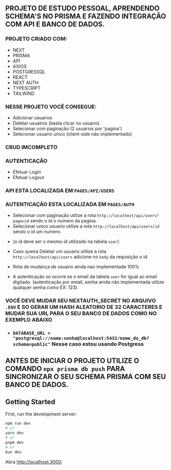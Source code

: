 ## PROJETO DE ESTUDO PESSOAL, APRENDENDO SCHEMA'S NO PRISMA E FAZENDO INTEGRAÇÃO COM API E BANCO DE DADOS.

### PROJETO CRIADO COM:

* NEXT
* PRISMA
* API 
* AXIOS
* POSTGRESSQL
* REACT
* NEXT AUTH
* TYPESCRIPT
* TAILWIND


### NESSE PROJETO VOCÊ CONSEGUE:

* Adicionar usuarios
* Deletar usuairos (basta clicar no usuario)
* Selecionar com paginação (2 usuarios por 'pagina')
* Selecionar usuario unico (client-side não implementado)
### CRUD IMCOMPLETO

### AUTENTICAÇÃO 

* Efetuar Login
* Efetuar Logout


### API ESTA LOCALIZADA EM `PAGES/API/USERS`
### AUTENTICAÇÃO ESTA LOCALIZADA EM `PAGES/AUTH`

* Selecionar com paginação utilize a rota `http://localhost/api/users?page=id` sendo o id o numero da pagina.
* Selecionar unico usuario utilize a rota `http://localhost/api/users/id` sendo o id um numero. 
- (o id deve ser o mesmo id utilizado na tabela `user`)
* Caso queira Deletar um usuario  utilize a rota `http://localhost/api/users` adicione no `body` da requisição o id.
* Rota de mudança de usuario ainda nao implementada 100%

* A autenticação so ocorre se o email da tabela `user` for igual ao email digitado. (autenticação por email, senha ainda não implementada utilize qualquer senha como EX: 123).

### VOCÊ DEVE MUDAR SEU NEXTAUTH_SECRET NO ARQUIVO `.ENV` E SO GERAR UM HASH ALEATORIO DE 32 CARACTERES E MUDAR SUA URL PARA O SEU BANCO DE DADOS COMO NO EXEMPLO ABAIXO 

* ### `DATABASE_URL = "postgresql://nome:senha@localhost:5432/nome_do_db?schema=public"` Nesse caso estou usando Postgress

## ANTES DE INICIAR O PROJETO UTILIZE O COMANDO `npx prisma db push` PARA SINCRONIZAR O SEU SCHEMA PRISMA COM SEU BANCO DE DADOS.

## Getting Started

First, run the development server:

```bash
npm run dev
# or
yarn dev
# or
pnpm dev
# or
bun dev
```

Abra [http://localhost:3000](http://localhost:3000);